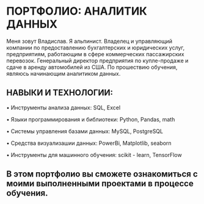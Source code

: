 

# ПОРТФОЛИО: АНАЛИТИК ДАННЫХ

Меня зовут Владислав. Я альпинист. Владелец и управляющий компании по предоставлению бухгалтерских и юридических услуг, предприятиям, работающим в сфере коммерческих пассажирских перевозок. Генеральный директор предприятия по купле-продаже и сдаче в аренду автомобилей из США. По прошествию обучения, являюсь начинающим аналитиком данных.




## НАВЫКИ И ТЕХНОЛОГИИ:

• Инструменты анализа данных: SQL, Excel

• Языки программирования и библиотеки: Python, Pandas, math 

• Системы управления базами данных: MySQL, PostgreSQL 

• Средства визуализашии данных: PowerBi, Matplotlib, seaborn 

• Инструменты для машинного обучения: sсikit - learn, TensorFlow





## В этом портфолио вы сможете ознакомиться с моими выполненными проектами в процессе обучения.

